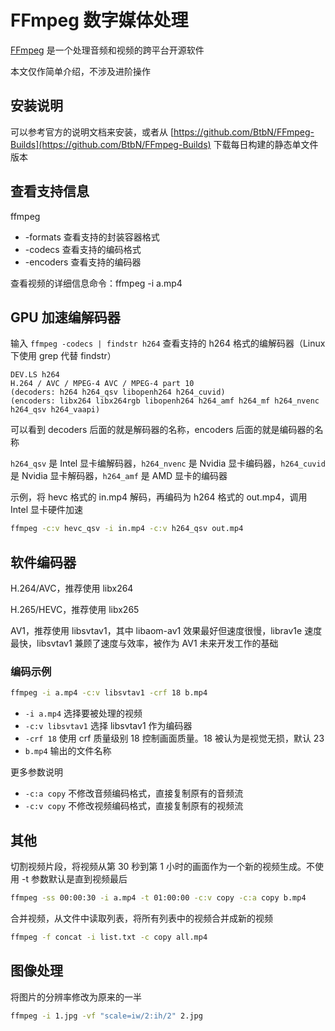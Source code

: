 # FFmpeg 数字媒体处理

[FFmpeg](https://ffmpeg.org) 是一个处理音频和视频的跨平台开源软件

本文仅作简单介绍，不涉及进阶操作

## 安装说明

可以参考官方的说明文档来安装，或者从 [https://github.com/BtbN/FFmpeg-Builds](https://github.com/BtbN/FFmpeg-Builds) 下载每日构建的静态单文件版本

## 查看支持信息

ffmpeg

- -formats 查看支持的封装容器格式
- -codecs 查看支持的编码格式
- -encoders 查看支持的编码器

查看视频的详细信息命令：ffmpeg -i a.mp4

## GPU 加速编解码器

输入 `ffmpeg -codecs | findstr h264` 查看支持的 h264 格式的编解码器（Linux 下使用 grep 代替 findstr）

```console
DEV.LS h264
H.264 / AVC / MPEG-4 AVC / MPEG-4 part 10 
(decoders: h264 h264_qsv libopenh264 h264_cuvid) 
(encoders: libx264 libx264rgb libopenh264 h264_amf h264_mf h264_nvenc h264_qsv h264_vaapi)
```

可以看到 decoders 后面的就是解码器的名称，encoders 后面的就是编码器的名称

`h264_qsv` 是 Intel 显卡编解码器，`h264_nvenc` 是 Nvidia 显卡编码器，`h264_cuvid` 是 Nvidia 显卡解码器，`h264_amf` 是 AMD 显卡的编码器

示例，将 hevc 格式的 in.mp4 解码，再编码为 h264 格式的 out.mp4，调用 Intel 显卡硬件加速

```sh
ffmpeg -c:v hevc_qsv -i in.mp4 -c:v h264_qsv out.mp4
```

## 软件编码器

H.264/AVC，推荐使用 libx264

H.265/HEVC，推荐使用 libx265

AV1，推荐使用 libsvtav1，其中 libaom-av1 效果最好但速度很慢，librav1e 速度最快，libsvtav1 兼顾了速度与效率，被作为 AV1 未来开发工作的基础

### 编码示例

```sh
ffmpeg -i a.mp4 -c:v libsvtav1 -crf 18 b.mp4
```

- `-i a.mp4` 选择要被处理的视频
- `-c:v libsvtav1` 选择 libsvtav1 作为编码器
- `-crf 18` 使用 crf 质量级别 18 控制画面质量。18 被认为是视觉无损，默认 23
- `b.mp4` 输出的文件名称

更多参数说明

- `-c:a copy` 不修改音频编码格式，直接复制原有的音频流
- `-c:v copy` 不修改视频编码格式，直接复制原有的视频流

## 其他

切割视频片段，将视频从第 30 秒到第 1 小时的画面作为一个新的视频生成。不使用 -t 参数默认是直到视频最后

```sh
ffmpeg -ss 00:00:30 -i a.mp4 -t 01:00:00 -c:v copy -c:a copy b.mp4
```

合并视频，从文件中读取列表，将所有列表中的视频合并成新的视频

```sh
ffmpeg -f concat -i list.txt -c copy all.mp4
```

## 图像处理

将图片的分辨率修改为原来的一半

```sh
ffmpeg -i 1.jpg -vf "scale=iw/2:ih/2" 2.jpg
```
